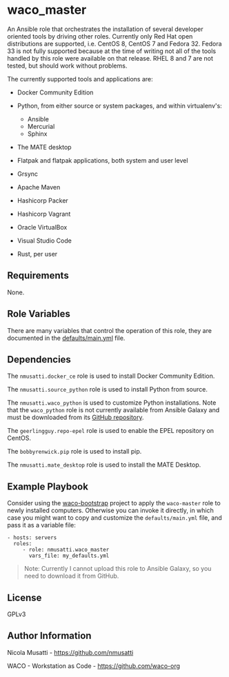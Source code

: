 waco_master
===========

An Ansible role that orchestrates the installation of several developer oriented tools by driving
other roles. Currently only Red Hat open distributions are supported, i.e. CentOS 8, CentOS 7 and
Fedora 32. Fedora 33 is not fully supported because at the time of writing not all of the tools
handled by this role were available on that release. RHEL 8 and 7 are not tested, but should work
without problems.

The currently supported tools and applications are:

- Docker Community Edition
- Python, from either source or system packages, and within virtualenv's:

    + Ansible
    + Mercurial
    + Sphinx

- The MATE desktop
- Flatpak and flatpak applications, both system and user level
- Grsync
- Apache Maven
- Hashicorp Packer
- Hashicorp Vagrant
- Oracle VirtualBox
- Visual Studio Code
- Rust, per user

Requirements
------------

None.

Role Variables
--------------

There are many variables that control the operation of this role, they are documented in the
[defaults/main.yml](https:defaults/main.yml) file.

Dependencies
------------

The `nmusatti.docker_ce` role is used to install Docker Community Edition.

The `nmusatti.source_python` role is used to install Python from source.

The `nmusatti.waco_python` is used to customize Python installations. Note that the
`waco_python` role is not currently available from Ansible Galaxy and must be downloaded from its
[GitHub repository](https://github.com/waco-org/waco-python.git).

The `geerlingguy.repo-epel` role is used to enable the EPEL repository on CentOS.

The `bobbyrenwick.pip` role is used to install pip.

The `nmusatti.mate_desktop` role is used to install the MATE Desktop.

Example Playbook
----------------

Consider using the [waco-bootstrap](https://github.com/waco-org/waco-bootstrap.git) project to apply
the `waco-master` role to newly installed computers. Otherwise you can invoke it directly, in
which case you might want to copy and customize the `defaults/main.yml` file, and pass it as a
variable file:

    - hosts: servers
      roles:
         - role: nmusatti.waco_master
           vars_file: my_defaults.yml

> Note: Currently I cannot upload this role to Ansible Galaxy, so you need to download it from
> GitHub.

License
-------

GPLv3

Author Information
------------------

Nicola Musatti - <https://github.com/nmusatti>

WACO - Workstation as Code - <https://github.com/waco-org>
